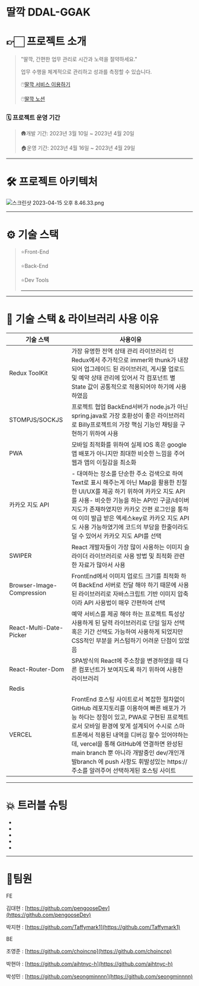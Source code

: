 # 딸깍 DDAL-GGAK

# **👉🏻** 프로젝트 소개

> "딸깍, 간편한 업무 관리로 시간과 노력을 절약하세요."
> 
> 
> 
> 업무 수행을 체계적으로 관리하고 성과를 측정할 수 있습니다.
> 
> 🖱️[딸깍 서비스 이용하기](https://ddal-ggak-fe.vercel.app/)
> 
> 🖱️[딸깍 노션](https://www.notion.so/e11016a0ca7a41a4932301027925670e)
> 

### 🗓️ 프로젝트 운영 기간

> 🛖개발 기간: 2023년 3월 10일 ~ 2023년 4월 20일
> 
> 
> 🏠운영 기간: 2023년 4월 16일 ~ 2023년 4월 29일
> 

---

# 🛠️ 프로젝트 아키텍처

![스크린샷 2023-04-15 오후 8.46.33.png](%E1%84%84%E1%85%A1%E1%86%AF%E1%84%81%E1%85%A1%E1%86%A8%20DDAL-GGAK%205d44eae726a0475bbe78e467482db4fd/%25EC%258A%25A4%25ED%2581%25AC%25EB%25A6%25B0%25EC%2583%25B7_2023-04-15_%25EC%2598%25A4%25ED%259B%2584_8.46.33.png)

---

# **⚙** 기술 스택

> ⭐Front-End
> 
> 
> 
> ⭐Back-End
> 
> ⭐Dev Tools
> 
> ****
> 

---

# **📝 기술 스택 & 라이브러리 사용 이유**

| 기술 스택 | 사용이유 |
| --- | --- |
| Redux ToolKit | 가장 유명한 전역 상태 관리 라이브러리 인 Redux에서 추가적으로 immer와 thunk가 내장 되어 업그레이드 된 라이브러리, 게시물 업로드 및 예약 상태 관리에 있어서 각 컴포넌트 별 State 값이 공통적으로 적용되어야 하기에 사용 하였음 |
| STOMPJS/SOCKJS | 프로젝트 협업 BackEnd서버가 node.js가 아닌 spring.java로 가장 호환성이 좋은 라이브러리로 Billy프로젝트의 가장 핵심 기능인 채팅을 구현하기 위하여 사용 |
| PWA | 모바일 최적화를 위하여 실제 IOS 혹은 google 앱 배포가 아니지만 최대한 비슷한 느낌을 주어 웹과 앱의 이질감을 최소화 |
| 카카오 지도 API | - 대여하는 장소를 단순한 주소 검색으로 하여 Text로 표시 해주는게 아닌 Map을 활용한 친절한 UI/UX를 제공 하기 위하여 카카오 지도 API를 사용- 비슷한 기능을 하는 API인 구글/네이버 지도가 존재하였지만 카카오 간편 로그인을 통하여 이미 발급 받은 엑세스key로 카카오 지도 API도 사용 가능하였기에 코드의 부담을 한줄이라도 덜 수 있어서 카카오 지도 API를 선택 |
| SWIPER | React 개발자들이 가장 많이 사용하는 이미지 슬라이더 라이브러리로 사용 방법 및 최적화 관련한 자료가 많아서 사용 |
| Browser-Image-Compression | FrontEnd에서 이미지 업로드 크기를 최적화 하여 BackEnd 서버로 전달 해야 하기 때문에 사용된 라이브러리로 자바스크립트 기반 이미지 압축이라 API 사용법이 매우 간편하여 선택 |
| React-Multi-Date-Picker | 예약 서비스를 제공 해야 하는 프로젝트 특성상 사용하게 된 달력 라이브러리로 단일 일자 선택 혹은 기간 선택도 가능하여 사용하게 되었지만 CSS적인 부분을 커스텀하기 어려운 단점이 있었음 |
| React-Router-Dom | SPA방식의 React에 주소창을 변경하였을 때 다른 컴포넌트가 보여지도록 하기 위하여 사용한 라이브러리 |
| Redis |  |
| VERCEL | FrontEnd 호스팅 사이트로서 복잡한 절차없이 GitHub 레포지토리를 이용하여 빠른 배포가 가능 하다는 장점이 있고, PWA로 구현된 프로젝트로서 모바일 환경에 맞게 설계되어 수시로 스마트폰에서 적용된 내역을 디버깅 할수 있어야하는데, vercel을 통해 GitHub에 연결하면 완성된 main branch 뿐 아니라 개발중인 dev/개인개발branch 에 push 사항도 휘발성있는 https:// 주소를 알려주어 선택하게된 호스팅 사이트 |

---

# 💥 트러블 슈팅

- 
- 
- 
- 
- 

---

# 👥팀원

FE

김대현 : [https://github.com/pengooseDev](https://github.com/pengooseDev)

박지현 : [https://github.com/Taffymark1](https://github.com/Taffymark1)

BE

조영준 : [https://github.com/choincnp](https://github.com/choincnp)

박현아 : [https://github.com/aihtnyc-h](https://github.com/aihtnyc-h)

박성민 : [https://github.com/seongminnnn](https://github.com/seongminnnn)
